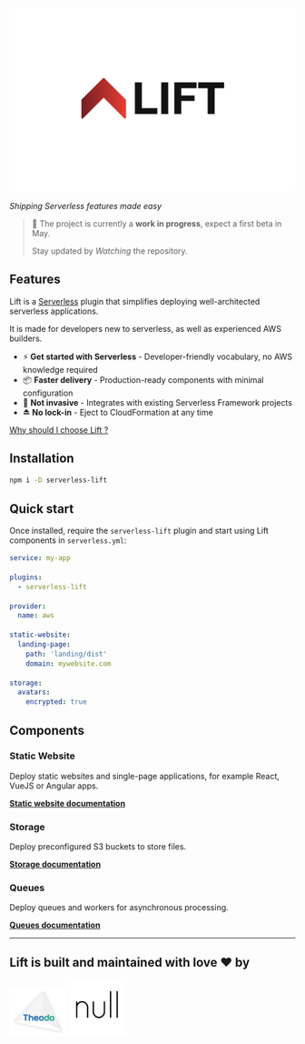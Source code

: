 ![](docs/lift.png)

*Shipping Serverless features made easy*

> 🚧 The project is currently a **work in progress**, expect a first beta in May.
>
> Stay updated by *Watching* the repository.

## Features

Lift is a [Serverless](https://www.serverless.com/) plugin that simplifies deploying well-architected serverless applications.

It is made for developers new to serverless, as well as experienced AWS builders.

- ⚡️ **Get started with Serverless** - Developer-friendly vocabulary, no AWS knowledge required
- 📦 **Faster delivery** - Production-ready components with minimal configuration
- 🔁 **Not invasive** - Integrates with existing Serverless Framework projects
- ⏏️ **No lock-in** - Eject to CloudFormation at any time

[Why should I choose Lift ?](docs/comparison.md)

## Installation

```bash
npm i -D serverless-lift
```

## Quick start

Once installed, require the `serverless-lift` plugin and start using Lift components in `serverless.yml`:

```yaml
service: my-app

plugins:
  - serverless-lift

provider:
  name: aws

static-website:
  landing-page:
    path: 'landing/dist'
    domain: mywebsite.com

storage:
  avatars:
    encrypted: true
```

## Components

### Static Website

Deploy static websites and single-page applications, for example React, VueJS or Angular apps.

[**Static website documentation**](docs/static-websites.md)

### Storage

Deploy preconfigured S3 buckets to store files.

[**Storage documentation**](docs/storage.md)

### Queues

Deploy queues and workers for asynchronous processing.

[**Queues documentation**](docs/queues.md)

---

## Lift is built and maintained with love ❤️ by

<a href="https://www.theodo.fr/" title="Theodo"><img src="docs/theodo.png" width="100"></a>
<a href="https://null.tc/" title="null"><img src="docs/null.png" width="100"></a>
